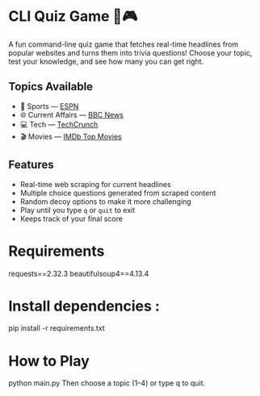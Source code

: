 # CLI Quiz Game 🧠🎮

A fun command-line quiz game that fetches real-time headlines from popular websites and turns them into trivia questions! Choose your topic, test your knowledge, and see how many you can get right.

## Topics Available

- 🏈 Sports — [ESPN](https://www.espn.com)
- 🌐 Current Affairs — [BBC News](https://www.bbc.com/news)
- 💻 Tech — [TechCrunch](https://techcrunch.com)
- 🎬 Movies — [IMDb Top Movies](https://www.imdb.com/chart/top/)

## Features

- Real-time web scraping for current headlines
- Multiple choice questions generated from scraped content
- Random decoy options to make it more challenging
- Play until you type `q` or `quit` to exit
- Keeps track of your final score

# Requirements

requests==2.32.3
beautifulsoup4==4.13.4

# Install dependencies :

pip install -r requirements.txt

# How to Play

python main.py
Then choose a topic (1–4) or type q to quit.
